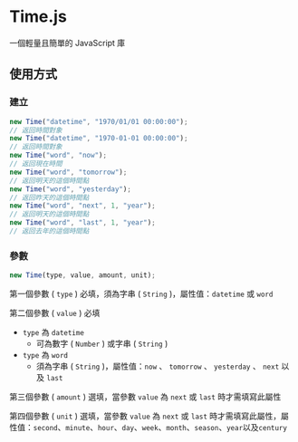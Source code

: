 # Time.js

一個輕量且簡單的 JavaScript 庫

## 使用方式

### 建立

```js
new Time("datetime", "1970/01/01 00:00:00");
// 返回時間對象
new Time("datetime", "1970-01-01 00:00:00");
// 返回時間對象
new Time("word", "now");
// 返回現在時間
new Time("word", "tomorrow");
// 返回明天的這個時間點
new Time("word", "yesterday");
// 返回昨天的這個時間點
new Time("word", "next", 1, "year");
// 返回明天的這個時間點
new Time("word", "last", 1, "year");
// 返回去年的這個時間點
```

### 參數

```js
new Time(type, value, amount, unit);
```

第一個參數 ( `type` ) 必填，須為字串 ( `String` )，屬性值：`datetime` 或 `word`

第二個參數 ( `value` ) 必填 
- `type` 為 `datetime`
    - 可為數字 ( `Number` ) 或字串 ( `String` ) 
- `type` 為 `word`
    - 須為字串 ( `String` )，屬性值：`now` 、 `tomorrow` 、 `yesterday` 、 `next` 以及 `last`

第三個參數 ( `amount` ) 選填，當參數 `value` 為 `next` 或 `last` 時才需填寫此屬性

第四個參數 ( `unit` ) 選填，當參數 `value` 為 `next` 或 `last` 時才需填寫此屬性，屬性值：`second`、`minute`、`hour`、`day`、`week`、`month`、`season`、`year`以及`century`
